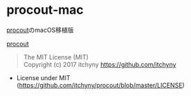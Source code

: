 # procout-mac
[procout](https://github.com/itchyny/procout)のmacOS移植版  

[procout](https://github.com/itchyny/procout)  
>The MIT License (MIT)  
>Copyright (c) 2017 itchyny <https://github.com/itchyny>  
- License under MIT (https://github.com/itchyny/procout/blob/master/LICENSE)
